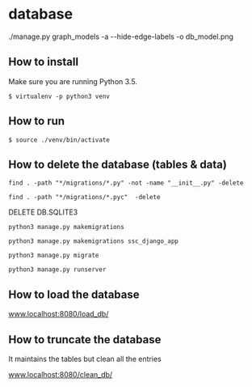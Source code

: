 # database

./manage.py graph_models -a --hide-edge-labels -o db_model.png

## How to install

Make sure you are running Python 3.5.

`$ virtualenv -p python3 venv`

## How to run

`$ source ./venv/bin/activate`


## How to delete the database (tables & data)

`find . -path "*/migrations/*.py" -not -name "__init__.py" -delete`

`find . -path "*/migrations/*.pyc"  -delete`

DELETE DB.SQLITE3

`python3 manage.py makemigrations`

`python3 manage.py makemigrations ssc_django_app`

`python3 manage.py migrate`

`python3 manage.py runserver`

## How to load the database

www.localhost:8080/load_db/

## How to truncate the database

It maintains the tables but clean all the entries 

www.localhost:8080/clean_db/